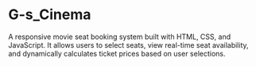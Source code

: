 # G-s_Cinema
A responsive movie seat booking system built with HTML, CSS, and JavaScript. It allows users to select seats, view real-time seat availability, and dynamically calculates ticket prices based on user selections.
